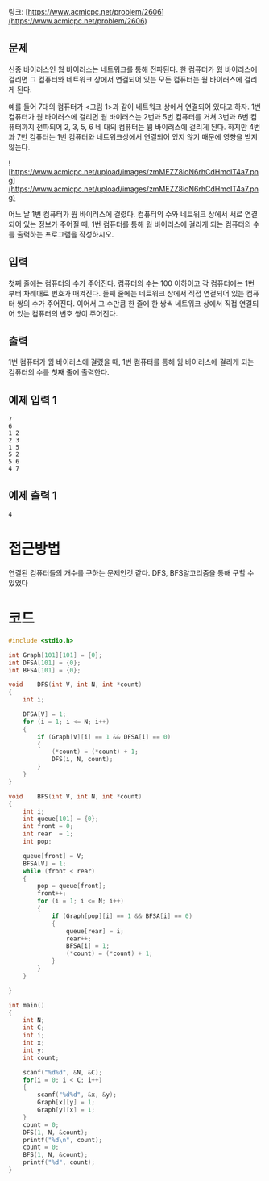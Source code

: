 링크: [https://www.acmicpc.net/problem/2606](https://www.acmicpc.net/problem/2606)

## 문제

신종 바이러스인 웜 바이러스는 네트워크를 통해 전파된다. 한 컴퓨터가 웜 바이러스에 걸리면 그 컴퓨터와 네트워크 상에서 연결되어 있는 모든 컴퓨터는 웜 바이러스에 걸리게 된다.

예를 들어 7대의 컴퓨터가 <그림 1>과 같이 네트워크 상에서 연결되어 있다고 하자. 1번 컴퓨터가 웜 바이러스에 걸리면 웜 바이러스는 2번과 5번 컴퓨터를 거쳐 3번과 6번 컴퓨터까지 전파되어 2, 3, 5, 6 네 대의 컴퓨터는 웜 바이러스에 걸리게 된다. 하지만 4번과 7번 컴퓨터는 1번 컴퓨터와 네트워크상에서 연결되어 있지 않기 때문에 영향을 받지 않는다.

![https://www.acmicpc.net/upload/images/zmMEZZ8ioN6rhCdHmcIT4a7.png](https://www.acmicpc.net/upload/images/zmMEZZ8ioN6rhCdHmcIT4a7.png)

어느 날 1번 컴퓨터가 웜 바이러스에 걸렸다. 컴퓨터의 수와 네트워크 상에서 서로 연결되어 있는 정보가 주어질 때, 1번 컴퓨터를 통해 웜 바이러스에 걸리게 되는 컴퓨터의 수를 출력하는 프로그램을 작성하시오.

## 입력

첫째 줄에는 컴퓨터의 수가 주어진다. 컴퓨터의 수는 100 이하이고 각 컴퓨터에는 1번 부터 차례대로 번호가 매겨진다. 둘째 줄에는 네트워크 상에서 직접 연결되어 있는 컴퓨터 쌍의 수가 주어진다. 이어서 그 수만큼 한 줄에 한 쌍씩 네트워크 상에서 직접 연결되어 있는 컴퓨터의 번호 쌍이 주어진다.

## 출력

1번 컴퓨터가 웜 바이러스에 걸렸을 때, 1번 컴퓨터를 통해 웜 바이러스에 걸리게 되는 컴퓨터의 수를 첫째 줄에 출력한다.

## 예제 입력 1

```
7
6
1 2
2 3
1 5
5 2
5 6
4 7

```

## 예제 출력 1

```
4
```

# 접근방법

연결된 컴퓨터들의 개수를 구하는 문제인것 같다. DFS, BFS알고리즘을 통해 구할 수 있었다

# 코드

```c
#include <stdio.h>

int Graph[101][101] = {0};
int DFSA[101] = {0};
int BFSA[101] = {0};

void	DFS(int V, int N, int *count)
{
	int i;

	DFSA[V] = 1;
	for (i = 1; i <= N; i++)
	{
		if (Graph[V][i] == 1 && DFSA[i] == 0)
		{
			(*count) = (*count) + 1;
			DFS(i, N, count);
		}
	}
}

void	BFS(int V, int N, int *count)
{
	int i;
	int queue[101] = {0};
	int front = 0;
	int rear  = 1;
	int pop;

	queue[front] = V;
	BFSA[V] = 1;
	while (front < rear)
	{
		pop = queue[front];
		front++;
		for (i = 1; i <= N; i++)
		{
			if (Graph[pop][i] == 1 && BFSA[i] == 0)
			{
				queue[rear] = i;
				rear++;
				BFSA[i] = 1;
				(*count) = (*count) + 1;
			}
		}
	}

}

int main()
{
	int N;
	int C;
	int i;
	int x;
	int y;
	int count;

	scanf("%d%d", &N, &C);
	for(i = 0; i < C; i++)
	{
		scanf("%d%d", &x, &y);
		Graph[x][y] = 1;
		Graph[y][x] = 1;
	}
	count = 0;
	DFS(1, N, &count);
	printf("%d\n", count);
	count = 0;
	BFS(1, N, &count);
	printf("%d", count);
}
```
